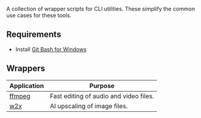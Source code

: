 A collection of wrapper scripts for CLI utilities. These simplify the common use cases for these tools.

## Requirements

* Install [Git Bash for Windows](https://git-scm.com/downloads)

## Wrappers

Application|Purpose
---|---
[ffmpeg](https://ffmpeg.org/)|Fast editing of audio and video files.
[w2x](https://github.com/DeadSix27/waifu2x-converter-cpp)|AI upscaling of image files.
